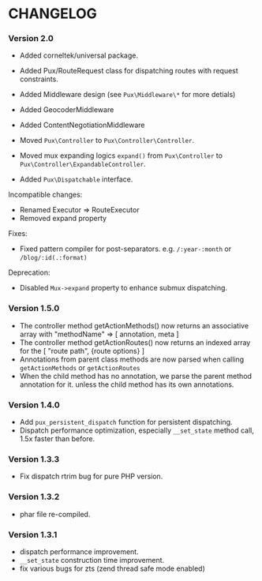 CHANGELOG
==================

### Version 2.0

- Added corneltek/universal package.
- Added Pux/RouteRequest class for dispatching routes with request constraints.
- Added Middleware design (see `Pux\Middleware\*` for more detials)
- Added GeocoderMiddleware
- Added ContentNegotiationMiddleware

- Moved `Pux\Controller` to `Pux\Controller\Controller`.
- Moved mux expanding logics `expand()` from `Pux\Controller` to `Pux\Controller\ExpandableController`.
- Added `Pux\Dispatchable` interface.

Incompatible changes:

- Renamed Executor => RouteExecutor
- Removed expand property

Fixes:

- Fixed pattern compiler for post-separators. e.g. `/:year-:month` or `/blog/:id(.:format)`

Deprecation:

- Disabled `Mux->expand` property to enhance submux dispatching.



### Version 1.5.0

- The controller method getActionMethods() now returns an associative array with "methodName" => [ annotation, meta ]
- The controller method getActionRoutes()  now returns an indexed array for the [ "route path", {route options} ]
- Annotations from parent class methods are now parsed when calling `getActionMethods` or `getActionRoutes`
- When the child method has no annotation, we parse the parent method
  annotation for it. unless the child method has its own annotations.

### Version 1.4.0

- Add `pux_persistent_dispatch` function for persistent dispatching.
- Dispatch performance optimization, especially `__set_state` method call, 1.5x faster than before.

### Version 1.3.3

- Fix dispatch rtrim bug for pure PHP version.

### Version 1.3.2

- phar file re-compiled.

### Version 1.3.1

- dispatch performance improvement.
- `__set_state` construction time improvement.
- fix various bugs for zts (zend thread safe mode enabled)
